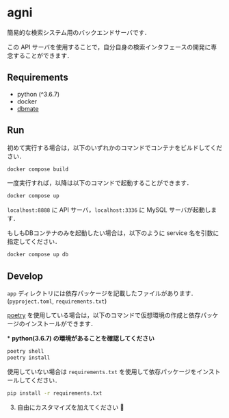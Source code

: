# agni

簡易的な検索システム用のバックエンドサーバです．

この API サーバを使用することで，自分自身の検索インタフェースの開発に専念することができます．

## Requirements

- python (^3.6.7)
- docker
- [dbmate](https://github.com/amacneil/dbmate)

## Run

初めて実行する場合は，以下のいずれかのコマンドでコンテナをビルドしてください．

```sh
docker compose build
```

一度実行すれば，以降は以下のコマンドで起動することができます．

```sh
docker compose up
```

`localhost:8888` に API サーバ，`localhost:3336` に MySQL サーバが起動します．

もしもDBコンテナのみを起動したい場合は，以下のように service 名を引数に指定してください．

```sh
docker compose up db
```


## Develop

`app` ディレクトリには依存パッケージを記載したファイルがあります．(`pyproject.toml`, `requirements.txt`)

[poetry](https://python-poetry.org/) を使用している場合は，以下のコマンドで仮想環境の作成と依存パッケージのインストールができます．

\* **python(3.6.7) の環境があることを確認してください**

```sh
poetry shell
poetry install
```

使用していない場合は `requirements.txt` を使用して依存パッケージをインストールしてください．

```sh
pip install -r requirements.txt
```

3. 自由にカスタマイズを加えてください 🎉
